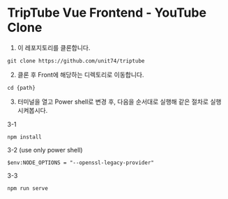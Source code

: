 # TripTube Vue Frontend - YouTube Clone

1. 이 레포지토리를 클론합니다.

```
git clone https://github.com/unit74/triptube
```

2. 클론 후 Front에 해당하는 디렉토리로 이동합니다.

```
cd {path}
```

3. 터미널을 열고 Power shell로 변경 후, 다음을 순서대로 실행해 같은 절차로 실행 시켜봅시다.

3-1
```
npm install
```

3-2 (use only power shell)
```
$env:NODE_OPTIONS = "--openssl-legacy-provider"
```

3-3
```
npm run serve
```
